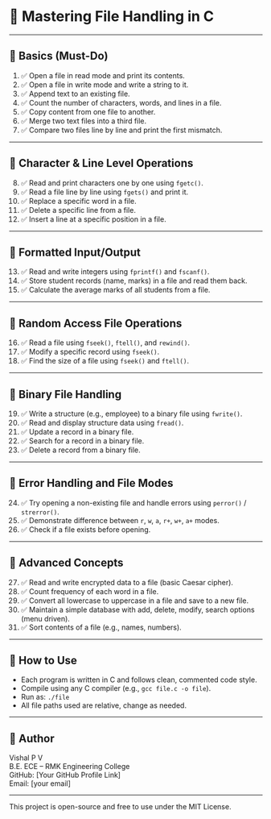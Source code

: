 # 📘 Mastering File Handling in C
---

## 🔹 Basics (Must-Do)

1. ✅ Open a file in read mode and print its contents.
2. ✅ Open a file in write mode and write a string to it.
3. ✅ Append text to an existing file.
4. ✅ Count the number of characters, words, and lines in a file.
5. ✅ Copy content from one file to another.
6. ✅ Merge two text files into a third file.
7. ✅ Compare two files line by line and print the first mismatch.

---

## 🔹 Character & Line Level Operations

8. ✅ Read and print characters one by one using `fgetc()`.
9. ✅ Read a file line by line using `fgets()` and print it.
10. ✅ Replace a specific word in a file.
11. ✅ Delete a specific line from a file.
12. ✅ Insert a line at a specific position in a file.

---

## 🔹 Formatted Input/Output

13. ✅ Read and write integers using `fprintf()` and `fscanf()`.
14. ✅ Store student records (name, marks) in a file and read them back.
15. ✅ Calculate the average marks of all students from a file.

---

## 🔹 Random Access File Operations

16. ✅ Read a file using `fseek()`, `ftell()`, and `rewind()`.
17. ✅ Modify a specific record using `fseek()`.
18. ✅ Find the size of a file using `fseek()` and `ftell()`.

---

## 🔹 Binary File Handling

19. ✅ Write a structure (e.g., employee) to a binary file using `fwrite()`.
20. ✅ Read and display structure data using `fread()`.
21. ✅ Update a record in a binary file.
22. ✅ Search for a record in a binary file.
23. ✅ Delete a record from a binary file.

---

## 🔹 Error Handling and File Modes

24. ✅ Try opening a non-existing file and handle errors using `perror()` / `strerror()`.
25. ✅ Demonstrate difference between `r`, `w`, `a`, `r+`, `w+`, `a+` modes.
26. ✅ Check if a file exists before opening.

---

## 🔹 Advanced Concepts

27. ✅ Read and write encrypted data to a file (basic Caesar cipher).
28. ✅ Count frequency of each word in a file.
29. ✅ Convert all lowercase to uppercase in a file and save to a new file.
30. ✅ Maintain a simple database with add, delete, modify, search options (menu driven).
31. ✅ Sort contents of a file (e.g., names, numbers).

---

## 📂 How to Use

- Each program is written in C and follows clean, commented code style.
- Compile using any C compiler (e.g., `gcc file.c -o file`).
- Run as: `./file`
- All file paths used are relative, change as needed.

---

## 🚀 Author

Vishal P V  
B.E. ECE – RMK Engineering College  
GitHub: [Your GitHub Profile Link]  
Email: [your email]

---


This project is open-source and free to use under the MIT License.
